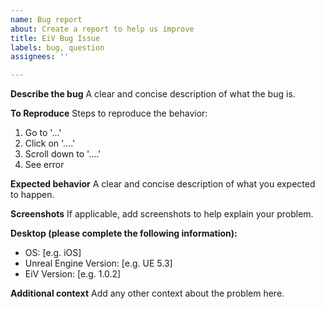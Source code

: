 ```yaml
---
name: Bug report
about: Create a report to help us improve
title: EiV Bug Issue
labels: bug, question
assignees: ''

---
```


**Describe the bug**
A clear and concise description of what the bug is.

**To Reproduce**
Steps to reproduce the behavior:
1. Go to '...'
2. Click on '....'
3. Scroll down to '....'
4. See error

**Expected behavior**
A clear and concise description of what you expected to happen.

**Screenshots**
If applicable, add screenshots to help explain your problem.

**Desktop (please complete the following information):**
 - OS: [e.g. iOS]
 - Unreal Engine Version: [e.g. UE 5.3]
 - EiV Version: [e.g. 1.0.2]

**Additional context**
Add any other context about the problem here.
